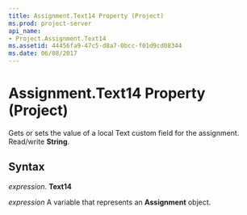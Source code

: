 ```yaml
---
title: Assignment.Text14 Property (Project)
ms.prod: project-server
api_name:
- Project.Assignment.Text14
ms.assetid: 44456fa9-47c5-d8a7-0bcc-f01d9cd08344
ms.date: 06/08/2017
---
```



# Assignment.Text14 Property (Project)

Gets or sets the value of a local Text custom field for the assignment. Read/write **String**.


## Syntax

 _expression_. **Text14**

 _expression_ A variable that represents an **Assignment** object.


